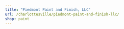 ```yaml
---
title: "Piedmont Paint and Finish, LLC"
url: /charlottesville/piedmont-paint-and-finish-llc/
shop: paint
---
```

